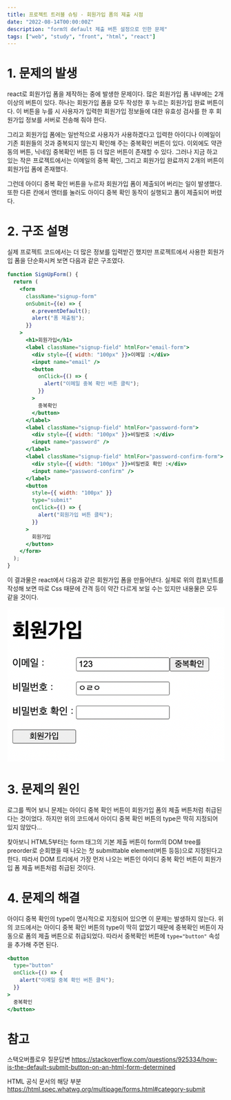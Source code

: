 ```yaml
---
title: 프로젝트 트러블 슈팅 - 회원가입 폼의 제출 시점
date: "2022-08-14T00:00:00Z"
description: "form의 default 제출 버튼 설정으로 인한 문제"
tags: ["web", "study", "front", "html", "react"]
---
```


# 1. 문제의 발생

react로 회원가입 폼을 제작하는 중에 발생한 문제이다. 많은 회원가입 폼 내부에는 2개 이상의 버튼이 있다. 하나는 회원가입 폼을 모두 작성한 후 누르는 회원가입 완료 버튼이다. 이 버튼을 누를 시 사용자가 입력한 회원가입 정보들에 대한 유효성 검사를 한 후 회원가입 정보를 서버로 전송해 줘야 한다.

그리고 회원가입 폼에는 일반적으로 사용자가 사용하겠다고 입력한 아이디나 이메일이 기존 회원들의 것과 중복되지 않는지 확인해 주는 중복확인 버튼이 있다. 이외에도 약관 동의 버튼, 닉네임 중복확인 버튼 등 더 많은 버튼이 존재할 수 있다. 그러나 지금 하고 있는 작은 프로젝트에서는 이메일의 중복 확인, 그리고 회원가입 완료까지 2개의 버튼이 회원가입 폼에 존재했다.

그런데 아이디 중복 확인 버튼을 누르자 회원가입 폼이 제출되어 버리는 일이 발생했다. 또한 다른 칸에서 엔터를 눌러도 아이디 중복 확인 동작이 실행되고 폼이 제출되어 버렸다.

# 2. 구조 설명

실제 프로젝트 코드에서는 더 많은 정보를 입력받긴 했지만 프로젝트에서 사용한 회원가입 폼을 단순화시켜 보면 다음과 같은 구조였다.

```jsx
function SignUpForm() {
  return (
    <form
      className="signup-form"
      onSubmit={(e) => {
        e.preventDefault();
        alert("폼 제출됨");
      }}
    >
      <h1>회원가입</h1>
      <label className="signup-field" htmlFor="email-form">
        <div style={{ width: "100px" }}>이메일 :</div>
        <input name="email" />
        <button
          onClick={() => {
            alert("이메일 중복 확인 버튼 클릭");
          }}
        >
          중복확인
        </button>
      </label>
      <label className="signup-field" htmlFor="password-form">
        <div style={{ width: "100px" }}>비밀번호 :</div>
        <input name="password" />
      </label>
      <label className="signup-field" htmlFor="password-confirm-form">
        <div style={{ width: "100px" }}>비밀번호 확인 :</div>
        <input name="password-confirm" />
      </label>
      <button
        style={{ width: "100px" }}
        type="submit"
        onClick={() => {
          alert("회원가입 버튼 클릭");
        }}
      >
        회원가입
      </button>
    </form>
  );
}
```

이 결과물은 react에서 다음과 같은 회원가입 폼을 만들어낸다. 실제로 위의 컴포넌트를 작성해 보면 따로 Css 때문에 간격 등이 약간 다르게 보일 수는 있지만 내용물은 모두 같을 것이다.

![signup](./signup-form.png)

# 3. 문제의 원인

로그를 찍어 보니 문제는 아이디 중복 확인 버튼이 회원가입 폼의 제출 버튼처럼 취급된다는 것이었다. 하지만 위의 코드에서 아이디 중복 확인 버튼의 type은 딱히 지정되어 있지 않았다...

찾아보니 HTML5부터는 form 태그의 기본 제출 버튼이 form의 DOM tree를 preorder로 순회했을 때 나오는 첫 submittable element(버튼 등등)으로 지정된다고 한다. 따라서 DOM 트리에서 가장 먼저 나오는 버튼인 아이디 중복 확인 버튼이 회원가입 폼 제출 버튼처럼 취급된 것이다.

# 4. 문제의 해결

아이디 중복 확인의 type이 명시적으로 지정되어 있으면 이 문제는 발생하지 않는다. 위의 코드에서는 아이디 중복 확인 버튼의 type이 딱히 없었기 때문에 중복확인 버튼이 자동으로 폼의 제출 버튼으로 취급되었다. 따라서 중복확인 버튼에 `type="button"` 속성을 추가해 주면 된다.

```jsx
<button
  type="button"
  onClick={() => {
    alert("이메일 중복 확인 버튼 클릭");
  }}
>
  중복확인
</button>
```

# 참고

스택오버플로우 질문답변 https://stackoverflow.com/questions/925334/how-is-the-default-submit-button-on-an-html-form-determined

HTML 공식 문서의 해당 부분 https://html.spec.whatwg.org/multipage/forms.html#category-submit
